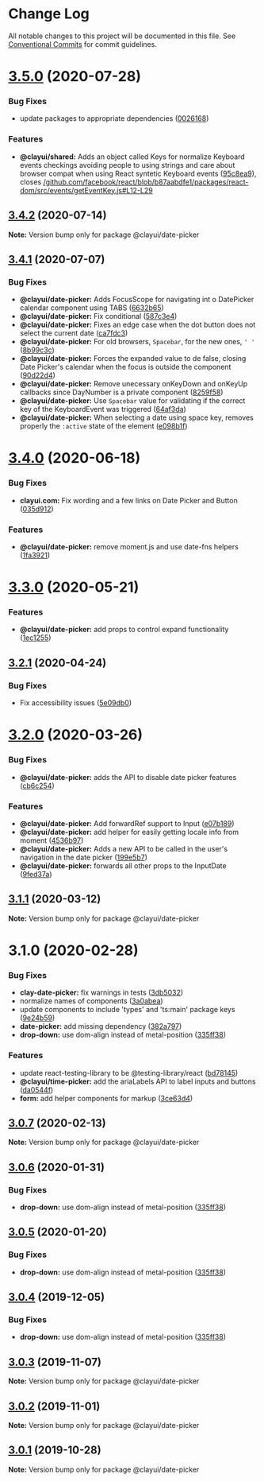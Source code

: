 # Change Log

All notable changes to this project will be documented in this file.
See [Conventional Commits](https://conventionalcommits.org) for commit guidelines.

# [3.5.0](https://github.com/liferay/clay/compare/@clayui/date-picker@3.4.2...@clayui/date-picker@3.5.0) (2020-07-28)

### Bug Fixes

-   update packages to appropriate dependencies ([0026168](https://github.com/liferay/clay/commit/0026168))

### Features

-   **@clayui/shared:** Adds an object called Keys for normalize Keyboard events checkings avoiding people to using strings and care about browser compat when using React syntetic Keyboard events ([95c8ea9](https://github.com/liferay/clay/commit/95c8ea9)), closes [/github.com/facebook/react/blob/b87aabdfe1/packages/react-dom/src/events/getEventKey.js#L12-L29](https://github.com//github.com/facebook/react/blob/b87aabdfe1/packages/react-dom/src/events/getEventKey.js/issues/L12-L29)

## [3.4.2](https://github.com/liferay/clay/compare/@clayui/date-picker@3.4.1...@clayui/date-picker@3.4.2) (2020-07-14)

**Note:** Version bump only for package @clayui/date-picker

## [3.4.1](https://github.com/liferay/clay/compare/@clayui/date-picker@3.4.0...@clayui/date-picker@3.4.1) (2020-07-07)

### Bug Fixes

-   **@clayui/date-picker:** Adds FocusScope for navigating int o DatePicker calendar component using TABS ([6632b65](https://github.com/liferay/clay/commit/6632b65))
-   **@clayui/date-picker:** Fix conditional ([587c3e4](https://github.com/liferay/clay/commit/587c3e4))
-   **@clayui/date-picker:** Fixes an edge case when the dot button does not select the current date ([ca7fdc3](https://github.com/liferay/clay/commit/ca7fdc3))
-   **@clayui/date-picker:** For old browsers, `Spacebar`, for the new ones, `' '` ([8b99c3c](https://github.com/liferay/clay/commit/8b99c3c))
-   **@clayui/date-picker:** Forces the expanded value to de false, closing Date Picker's calendar when the focus is outside the component ([90d22d4](https://github.com/liferay/clay/commit/90d22d4))
-   **@clayui/date-picker:** Remove unecessary onKeyDown and onKeyUp callbacks since DayNumber is a private component ([8259f58](https://github.com/liferay/clay/commit/8259f58))
-   **@clayui/date-picker:** Use `Spacebar` value for validating if the correct key of the KeyboardEvent was triggered ([64af3da](https://github.com/liferay/clay/commit/64af3da))
-   **@clayui/date-picker:** When selecting a date using space key, removes properly the `:active` state of the element ([e098b1f](https://github.com/liferay/clay/commit/e098b1f))

# [3.4.0](https://github.com/liferay/clay/compare/@clayui/date-picker@3.3.0...@clayui/date-picker@3.4.0) (2020-06-18)

### Bug Fixes

-   **clayui.com:** Fix wording and a few links on Date Picker and Button ([035d912](https://github.com/liferay/clay/commit/035d912))

### Features

-   **@clayui/date-picker:** remove moment.js and use date-fns helpers ([1fa3921](https://github.com/liferay/clay/commit/1fa3921))

# [3.3.0](https://github.com/liferay/clay/compare/@clayui/date-picker@3.2.1...@clayui/date-picker@3.3.0) (2020-05-21)

### Features

-   **@clayui/date-picker:** add props to control expand functionality ([1ec1255](https://github.com/liferay/clay/commit/1ec1255))

## [3.2.1](https://github.com/liferay/clay/compare/@clayui/date-picker@3.2.0...@clayui/date-picker@3.2.1) (2020-04-24)

### Bug Fixes

-   Fix accessibility issues ([5e09db0](https://github.com/liferay/clay/commit/5e09db0))

# [3.2.0](https://github.com/liferay/clay/tree/master/packages/clay-date-picker/compare/@clayui/date-picker@3.1.1...@clayui/date-picker@3.2.0) (2020-03-26)

### Bug Fixes

-   **@clayui/date-picker:** adds the API to disable date picker features ([cb6c254](https://github.com/liferay/clay/commit/cb6c254))

### Features

-   **@clayui/date-picker:** Add forwardRef support to Input ([e07b189](https://github.com/liferay/clay/commit/e07b189))
-   **@clayui/date-picker:** add helper for easily getting locale info from moment ([4536b97](https://github.com/liferay/clay/commit/4536b97))
-   **@clayui/date-picker:** Adds a new API to be called in the user's navigation in the date picker ([199e5b7](https://github.com/liferay/clay/commit/199e5b7))
-   **@clayui/date-picker:** forwards all other props to the InputDate ([9fed37a](https://github.com/liferay/clay/commit/9fed37a))

## [3.1.1](https://github.com/liferay/clay/tree/master/packages/clay-date-picker/compare/@clayui/date-picker@3.1.0...@clayui/date-picker@3.1.1) (2020-03-12)

**Note:** Version bump only for package @clayui/date-picker

# 3.1.0 (2020-02-28)

### Bug Fixes

-   **clay-date-picker:** fix warnings in tests ([3db5032](https://github.com/liferay/clay/commit/3db5032))
-   normalize names of components ([3a0abea](https://github.com/liferay/clay/commit/3a0abea))
-   update components to include 'types' and 'ts:main' package keys ([9e24b59](https://github.com/liferay/clay/commit/9e24b59))
-   **date-picker:** add missing dependency ([382a797](https://github.com/liferay/clay/commit/382a797))
-   **drop-down:** use dom-align instead of metal-position ([335ff38](https://github.com/liferay/clay/commit/335ff38))

### Features

-   update react-testing-library to be @testing-library/react ([bd78145](https://github.com/liferay/clay/commit/bd78145))
-   **@clayui/time-picker:** add the ariaLabels API to label inputs and buttons ([da0544f](https://github.com/liferay/clay/commit/da0544f))
-   **form:** add helper components for markup ([3ce63d4](https://github.com/liferay/clay/commit/3ce63d4))

## [3.0.7](https://github.com/liferay/clay/tree/master/packages/clay-date-picker/compare/@clayui/date-picker@3.0.6...@clayui/date-picker@3.0.7) (2020-02-13)

**Note:** Version bump only for package @clayui/date-picker

## [3.0.6](https://github.com/liferay/clay/tree/master/packages/clay-date-picker/compare/@clayui/date-picker@3.0.3...@clayui/date-picker@3.0.6) (2020-01-31)

### Bug Fixes

-   **drop-down:** use dom-align instead of metal-position ([335ff38](https://github.com/liferay/clay/commit/335ff38))

## [3.0.5](https://github.com/liferay/clay/tree/master/packages/clay-date-picker/compare/@clayui/date-picker@3.0.3...@clayui/date-picker@3.0.5) (2020-01-20)

### Bug Fixes

-   **drop-down:** use dom-align instead of metal-position ([335ff38](https://github.com/liferay/clay/commit/335ff38))

## [3.0.4](https://github.com/liferay/clay/tree/master/packages/clay-date-picker/compare/@clayui/date-picker@3.0.3...@clayui/date-picker@3.0.4) (2019-12-05)

### Bug Fixes

-   **drop-down:** use dom-align instead of metal-position ([335ff38](https://github.com/liferay/clay/commit/335ff38))

## [3.0.3](https://github.com/liferay/clay/tree/master/packages/clay-date-picker/compare/@clayui/date-picker@3.0.2...@clayui/date-picker@3.0.3) (2019-11-07)

**Note:** Version bump only for package @clayui/date-picker

## [3.0.2](https://github.com/liferay/clay/tree/master/packages/clay-date-picker/compare/@clayui/date-picker@3.0.1...@clayui/date-picker@3.0.2) (2019-11-01)

**Note:** Version bump only for package @clayui/date-picker

## [3.0.1](https://github.com/liferay/clay/tree/master/packages/clay-date-picker/compare/@clayui/date-picker@3.0.0...@clayui/date-picker@3.0.1) (2019-10-28)

**Note:** Version bump only for package @clayui/date-picker
